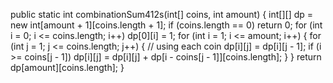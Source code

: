 public static int combinationSum412s(int[] coins, int amount) {
int[][] dp = new int[amount + 1][coins.length + 1];
if (coins.length == 0) return 0;
for (int i = 0; i <= coins.length; i++)
dp[0][i] = 1;
for (int i = 1; i <= amount; i++) {
for (int j = 1; j <= coins.length; j++) { // using each coin
dp[i][j] = dp[i][j - 1];
if (i >= coins[j - 1])
dp[i][j] = dp[i][j] + dp[i - coins[j - 1]][coins.length];
}
}
return dp[amount][coins.length];
}